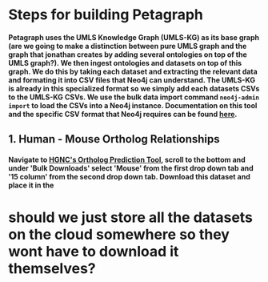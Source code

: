 # Steps for building Petagraph

#### Petagraph uses the UMLS Knowledge Graph (UMLS-KG) as its base graph (are we going to make a distinction between pure UMLS graph and the graph that jonathan creates by adding several ontologies on top of the UMLS graph?). We then ingest ontologies and datasets on top of this graph. We do this by taking each dataset and extracting the relevant data and formating it into CSV files that Neo4j can understand. The UMLS-KG is  already in this specialized format so we simply add each datasets CSVs to the UMLS-KG CSVs. We use the bulk data import command ```neo4j-admin import``` to load the CSVs into a Neo4j instance. Documentation on this tool and the specific CSV format that Neo4j requires can be found [here](https://neo4j.com/developer/guide-import-csv/#batch-importer).

## 1. Human - Mouse Ortholog Relationships
#### Navigate to [HGNC's Ortholog Prediction Tool](https://www.genenames.org/tools/hcop/), scroll to the bottom and under 'Bulk Downloads' select  'Mouse' from the first drop down tab and '15 column' from the second drop down tab. Download this dataset and place it in the 

# should we just store all the datasets on the cloud somewhere so they wont have to download it themselves?



